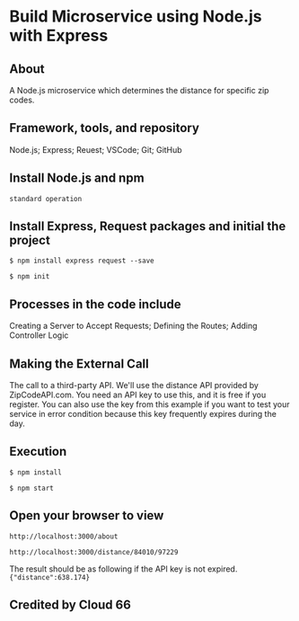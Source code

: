 # Build Microservice using Node.js with Express

## About
A Node.js microservice which determines the distance for specific zip codes.

## Framework, tools, and repository
Node.js; Express; Reuest; VSCode; Git; GitHub

## Install Node.js and npm
`standard operation` 

## Install Express, Request packages and initial the project
`$ npm install express request --save`

`$ npm init`

## Processes in the code include
Creating a Server to Accept Requests; Defining the Routes; Adding Controller Logic

## Making the External Call
The call to a third-party API. We'll use the distance API provided by ZipCodeAPI.com. You need an API key to use this, and it is free if you register. You can also use the key from this example if you want to test your service in error condition because this key frequently expires during the day.

## Execution
`$ npm install`

`$ npm start` 

## Open your browser to view
`http://localhost:3000/about`

`http://localhost:3000/distance/84010/97229`

The result should be as following if the API key is not expired.
`{"distance":638.174}`

## Credited by Cloud 66